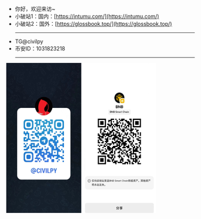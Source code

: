 
  
- 你好，欢迎来访~
- 小破站1：国内：[https://intumu.com/](https://intumu.com/)
- 小破站2：国外：[https://glossbook.top/](https://glossbook.top/) 
<br><hr>
- TG@civilpy
- 币安ID：1031823218
<br><hr>
<div style="text-align: left; display: inline-block;">
  <img src="https://github.com/yeayee/yeayee/blob/main/2025-10-17_200133.jpg" alt="TG" width="400" height="400" />
</div>




